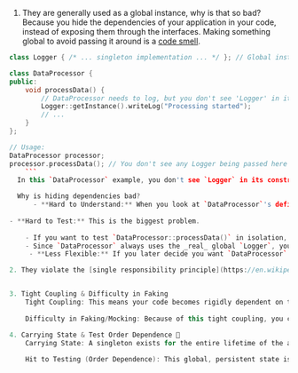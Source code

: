 1. They are generally used as a global instance, why is that so bad? Because you hide the dependencies of your application in your code, instead of exposing them through the interfaces. Making something global to avoid passing it around is a [code smell](https://en.wikipedia.org/wiki/Code_smell).

```cpp
class Logger { /* ... singleton implementation ... */ }; // Global instance

class DataProcessor {
public:
	void processData() {
		// DataProcessor needs to log, but you don't see 'Logger' in its interface!
		Logger::getInstance().writeLog("Processing started");
		// ...
	}
};

// Usage:
DataProcessor processor;
processor.processData(); // You don't see any Logger being passed here
	```
  In this `DataProcessor` example, you don't see `Logger` in its constructor or `processData`'s parameters. The `DataProcessor` just _reaches out_ and grabs the global `Logger` instance. The dependency on `Logger` is **hidden** inside the `processData` method's implementation.

  Why is hiding dependencies bad?
	  - **Hard to Understand:** When you look at `DataProcessor`'s definition, you don't immediately know all the things it relies on. You have to read through its entire code to find all the hidden global calls. It's like a mystery.
    
- **Hard to Test:** This is the biggest problem.
    
    - If you want to test `DataProcessor::processData()` in isolation, you can't easily tell it to use a "fake" logger (a mock) that just records messages instead of writing to a file.
    - Since `DataProcessor` always uses the _real_ global `Logger`, your tests might actually write to a file, or one test's logging might interfere with another test. This makes tests unreliable.
     - **Less Flexible:** If you later decide you want `DataProcessor` to log to a different place (e.g., a database instead of a file), or you want different `DataProcessor` objects to log to different places, you're stuck. You can't easily "inject" a different logging mechanism because the dependency is hardcoded to the global `Logger::getInstance()`.

2. They violate the [single responsibility principle](https://en.wikipedia.org/wiki/Single_responsibility_principle): by virtue of the fact that they control their own creation and lifecycle.


3. Tight Coupling & Difficulty in Faking
	Tight Coupling: This means your code becomes rigidly dependent on the specific, concrete implementation of the singleton. Instead of a class receiving its dependencies (like a Logger) through its constructor or method parameters (which allows for flexibility), it directly reaches out and calls `Logger::getInstance()`. This hardwires the connection.
	
	Difficulty in Faking/Mocking: Because of this tight coupling, you can't easily "fake out" or "mock" the singleton during unit tests. You can't tell your code, "For this test, use a special logger that just counts messages instead of writing to a file." The code is stuck using the real global instance. This makes it hard to isolate the code you're testing from the singleton's behavior.

4. Carrying State & Test Order Dependence 🚦
	Carrying State: A singleton exists for the entire lifetime of the application, and its internal data (its "state") persists. If a singleton's state changes during one part of the program (e.g., a Logger counts how many messages it has logged), that change remains for the rest of the program's execution.
	
	Hit to Testing (Order Dependence): This global, persistent state is a big problem for unit tests. Each unit test should be independent; it should run in a clean environment and its success or failure shouldn't depend on what happened in a previous test. If Test A modifies the singleton's state, Test B (which runs after Test A) might get unexpected results because it's starting with a "dirty" state, not a clean one. This forces you to run tests in a specific order, which is a major "no-no" for reliable and maintainable test suites.